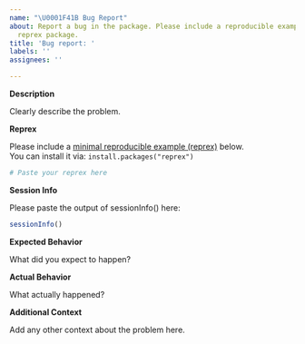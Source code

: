 ```yaml
---
name: "\U0001F41B Bug Report"
about: Report a bug in the package. Please include a reproducible example using the
  reprex package.
title: 'Bug report: '
labels: ''
assignees: ''

---
```


**Description**

Clearly describe the problem.


**Reprex**

Please include a [minimal reproducible example (reprex)](https://reprex.tidyverse.org/) below.  
You can install it via: `install.packages("reprex")`

```r
# Paste your reprex here
```

**Session Info**

Please paste the output of sessionInfo() here:

```r
sessionInfo()
```

**Expected Behavior**

What did you expect to happen?

**Actual Behavior**

What actually happened?

**Additional Context**

Add any other context about the problem here.
